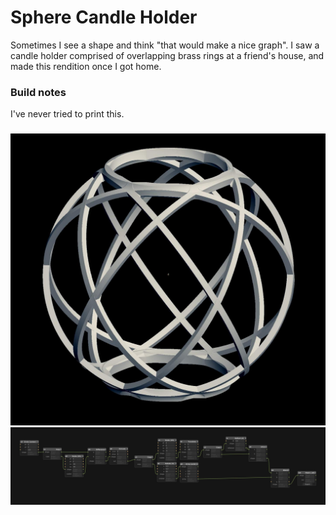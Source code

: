 # Sphere Candle Holder

Sometimes I see a shape and think "that would make a nice graph". I saw a candle holder comprised of overlapping brass rings at a friend's house, and made this rendition once I got home.

### Build notes

I've never tried to print this.

###

![Front view](./front.jpg)
![Graph](./graph.jpg)
